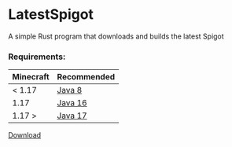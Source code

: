 # LatestSpigot

A simple Rust program that downloads and builds the latest Spigot

### Requirements:
| Minecraft | Recommended |
|-----------|-------------|
| < 1.17    | [Java 8]    |
| 1.17      | [Java 16]   |
| 1.17 >    | [Java 17]   |

[Download](https://github.com/ShayBox/LatestSpigot/releases/latest)

[Java 8]: https://adoptium.net/temurin/releases?version=8
[Java 16]: https://adoptium.net/temurin/releases?version=16
[Java 17]:https://adoptium.net/temurin/releases?version=17